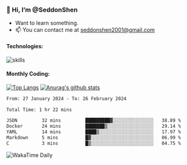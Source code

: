 ### 👋 Hi, I’m @SeddonShen
- Want to learn something.
- 📫 You can contact me at seddonshen2001@gmail.com

#### Technologies:

![skills](https://skillicons.dev/icons?i=scala,js,html,css,bootstrap,jquery,c,cpp,cloudflare,django,docker,flask,git,github,githubactions,linux,latex,mysql,nodejs,ps,php,pr,py,raspberrypi,redis,unreal,v,vscode,vue,bash)

#### Monthly Coding:
[![Top Langs](https://github-readme-stats.vercel.app/api/top-langs?username=seddonshen&show_icons=true&locale=en&layout=compact&hide=html&langs_count=8)](https://github.com/SeddonShen/)
[![Anurag's github stats](https://github-readme-stats.vercel.app/api?username=SeddonShen&count_private=true&show_icons=true)](https://github.com/anuraghazra/github-readme-stats)
<!--START_SECTION:waka-->

```txt
From: 27 January 2024 - To: 26 February 2024

Total Time: 1 hr 22 mins

JSON         32 mins         █████████▓░░░░░░░░░░░░░░░   38.89 %
Docker       24 mins         ███████▒░░░░░░░░░░░░░░░░░   29.14 %
YAML         14 mins         ████▒░░░░░░░░░░░░░░░░░░░░   17.97 %
Markdown     5 mins          █▓░░░░░░░░░░░░░░░░░░░░░░░   06.99 %
C            3 mins          █▒░░░░░░░░░░░░░░░░░░░░░░░   04.75 %
```

<!--END_SECTION:waka-->

![WakaTime Daily](https://wakatime.com/share/@seddon2001/61a7e342-5f12-4fea-bf92-1fac161e97d6.svg)
<!---
SeddonShen/SeddonShen is a ✨ special ✨ repository because its `README.md` (this file) appears on your GitHub profile.
You can click the Preview link to take a look at your changes.
--->
